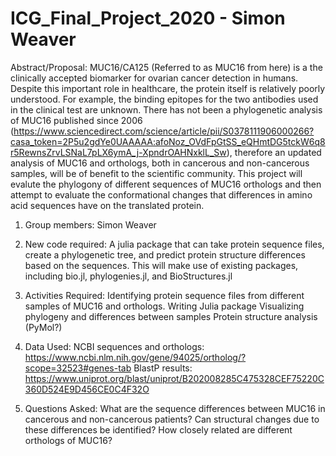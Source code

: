 # ICG_Final_Project_2020 - Simon Weaver

Abstract/Proposal:
MUC16/CA125 (Referred to as MUC16 from here) is a the clinically accepted biomarker for ovarian cancer detection in humans. Despite this important role in healthcare, the protein itself is relatively poorly understood. For example, the binding epitopes for the two antibodies used in the clinical test are unknown. There has not been a phylogenetic analysis of MUC16 published since 2006
(https://www.sciencedirect.com/science/article/pii/S0378111906000266?casa_token=2P5u2gdYe0UAAAAA:afoNoz_OVdFpGtSS_eQHmtDG5tckW6q8r5RewnsZrvLSNaL7pLX6ymA_j-XpndrOAHNxklL_Sw),
therefore an updated analysis of MUC16 and orthologs, both in cancerous and non-cancerous samples, will be of benefit to the scientific community. This project will evalute the phylogony of different sequences of MUC16 orthologs and then attempt to evaluate the conformational changes that differences in amino acid sequences have on the translated protein.

1) Group members: 
Simon Weaver

2) New code required:
A julia package that can take protein sequence files, create a phylogenetic tree, and predict protein structure differences based on the sequences. This will make use of existing packages, including bio.jl, phylogenies.jl, and BioStructures.jl

3) Activities Required:
Identifying protein sequence files from different samples of MUC16 and orthologs.
Writing Julia package
Visualizing phylogeny and differences between samples
Protein structure analysis (PyMol?)

4) Data Used:
NCBI sequences and orthologs: https://www.ncbi.nlm.nih.gov/gene/94025/ortholog/?scope=32523#genes-tab
BlastP results: https://www.uniprot.org/blast/uniprot/B202008285C475328CEF75220C360D524E9D456CE0C4F32O

5) Questions Asked: 
What are the sequence differences between MUC16 in cancerous and non-cancerous patients?
Can structural changes due to these differences be identified?
How closely related are different orthologs of MUC16?
